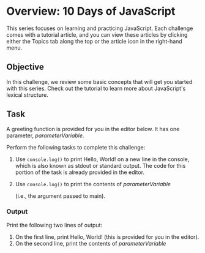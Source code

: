 # Overview: 10 Days of JavaScript

This series focuses on learning and practicing JavaScript. Each challenge comes with a tutorial article, and you can view these articles by clicking either the Topics tab along the top or the article icon in the right-hand menu.

## Objective

In this challenge, we review some basic concepts that will get you started with this series. Check out the tutorial to learn more about JavaScript's lexical structure.

## Task

A greeting function is provided for you in the editor below. It has one parameter, *parameterVariable*.

Perform the following tasks to complete this challenge:

1. Use `console.log()` to print Hello, World! on a new line in the console, which is also known as stdout or standard output. The code for this portion of the task is already provided in the editor.
2. Use `console.log()` to print the contents of *parameterVariable*

    (i.e., the argument passed to main).

### Output
Print the following two lines of output:
1. On the first line, print Hello, World! (this is provided for you in the editor).
2. On the second line, print the contents of *parameterVariable*
